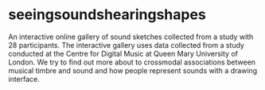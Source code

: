 # seeingsoundshearingshapes
An interactive online gallery of sound sketches collected from a study with 28 participants. 
The interactive gallery uses data collected from a study conducted at the Centre for Digital Music at Queen Mary University of London.
We try to find out more about to crossmodal associations between musical timbre and sound and how people represent sounds with a drawing interface.
